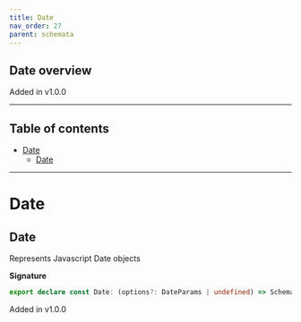 ```yaml
---
title: Date
nav_order: 27
parent: schemata
---
```


## Date overview

Added in v1.0.0

---

<h2 class="text-delta">Table of contents</h2>

- [Date](#date)
  - [Date](#date-1)

---

# Date

## Date

Represents Javascript Date objects

**Signature**

```ts
export declare const Date: (options?: DateParams | undefined) => Schema<SafeDate>
```

Added in v1.0.0
